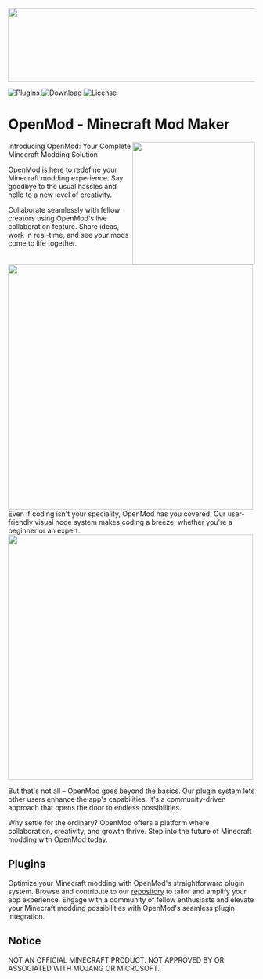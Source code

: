 <img width="520" height="150" src="https://cdn.discordapp.com/attachments/867406024808726619/1142160139802124288/OpenMod.png"/>

[![Plugins](https://img.shields.io/badge/Plugins-a87550?style=for-the-badge
)](https://github.com/Open-Mod/Plugins/)
[![Download](https://img.shields.io/badge/Download-57874c?style=for-the-badge
)](https://github.com/Open-Mod/OpenMod/releases)
[![License](https://img.shields.io/badge/GPLv3-License?style=for-the-badge&label=License&labelColor=gray&color=white
)](https://github.com/Open-Mod/OpenMod/blob/main/LICENSE)
# OpenMod - Minecraft Mod Maker
<img align="right" width="250" height="250" src="https://cdn.discordapp.com/attachments/867406024808726619/1141320390791143514/Open-ModLogo.png"/>

Introducing OpenMod: Your Complete Minecraft Modding Solution

OpenMod is here to redefine your Minecraft modding experience. Say goodbye to the usual hassles and hello to a new level of creativity.

Collaborate seamlessly with fellow creators using OpenMod's live collaboration feature. Share ideas, work in real-time, and see your mods come to life together.

<img width="500" src="https://cdn.discordapp.com/attachments/867406024808726619/1141331962498396270/image.png"/>
Even if coding isn't your speciality, OpenMod has you covered. Our user-friendly visual node system makes coding a breeze, whether you're a beginner or an expert.

<img width="500" src="https://cdn.discordapp.com/attachments/867406024808726619/1141332046325747722/image.png"/>

But that's not all – OpenMod goes beyond the basics. Our plugin system lets other users enhance the app's capabilities. It's a community-driven approach that opens the door to endless possibilities.

Why settle for the ordinary? OpenMod offers a platform where collaboration, creativity, and growth thrive. Step into the future of Minecraft modding with OpenMod today.

## Plugins
Optimize your Minecraft modding with OpenMod's straightforward plugin system. Browse and contribute to our [repository](https://github.com/Open-Mod/Plugins/) to tailor and amplify your app experience. Engage with a community of fellow enthusiasts and elevate your Minecraft modding possibilities with OpenMod's seamless plugin integration.

## Notice

NOT AN OFFICIAL MINECRAFT PRODUCT. NOT APPROVED BY OR ASSOCIATED WITH MOJANG OR MICROSOFT.
